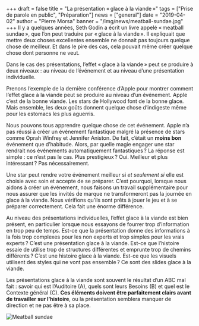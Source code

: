 +++
draft = false
title = "La présentation « glace à la viande »"
tags = ["Prise de parole en public", "Préparation"]
news = ["general"]
date = "2019-04-02"
author = "Pierre Morsa"
banner = "/img/news/meatball-sundae.jpg"
+++
Il y a quelques années, Seth Godin a écrit un livre appelé « meatball sundae », que l’on peut traduire par « glace à la viande ». Il expliquait que mettre deux choses excellentes ensemble ne donnait pas toujours quelque chose de meilleur. Et dans le pire des cas, cela pouvait même créer quelque chose dont personne ne veut.

Dans le cas des présentations, l’effet « glace à la viande » peut se produire à deux niveaux : au niveau de l’événement et au niveau d’une présentation individuelle.

Prenons l’exemple de la dernière conférence d’Apple pour montrer comment l’effet glace à la viande peut se produire au niveau d’un événement. Apple c’est de la bonne viande. Les stars de Hollywood font de la bonne glace. Mais ensemble, les deux goûts donnent quelque chose d’indigeste même pour les estomacs les plus aguerris.

Nous pouvons tous apprendre quelque chose de cet événement. Apple n’a pas réussi à créer un événement fantastique malgré la présence de stars comme Oprah Winfrey et Jennifer Aniston. De fait, c’était un **moins bon** événement que d’habitude. Alors, par quelle magie engager une star rendrait nos événements automatiquement fantastiques ? La réponse est simple : ce n’est pas le cas. Plus prestigieux ? Oui. Meilleur et plus intéressant ? Pas nécessairement.

Une star peut rendre votre événement meilleur si *et seulement si* elle est choisie avec soin et accepte de se préparer. C’est pourquoi, lorsque nous aidons à créer un événement, nous faisons un travail supplémentaire pour nous assurer que les invités de marque ne transformeront pas la journée en glace à la viande. Nous vérifions qu’ils sont prêts à jouer le jeu et à se préparer correctement. Cela fait une énorme différence.

Au niveau des présentations individuelles, l’effet glace à la viande est bien présent, en particulier lorsque nous essayons de fourrer trop d’information en trop peu de temps. Est-ce que la présentation donne des informations à la fois trop complexes pour les non experts et trop simples pour les vrais experts ? C’est une présentation glace à la viande. Est-ce que l’histoire essaie de utilise trop de structures différentes et emprunte trop de chemins différents ? C’est une histoire glace à la viande. Est-ce que les visuels utilisent des styles qui ne vont pas ensemble ? Ce sont des slides glace à la viande.

Les présentations glace à la viande sont souvent le résultat d’un ABC mal fait : savoir qui est l’Auditoire (A), quels sont leurs Besoins (B) et quel est le Contexte général (C). **Ces éléments doivent être parfaitement clairs avant de travailler sur l’histoire**, ou la présentation semblera manquer de direction et ne pas être à sa place.

![Meatball sundae](/img/news/meatball-sundae.jpg)
